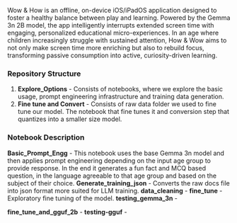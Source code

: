 Wow & How is an offline, on-device iOS/iPadOS application designed to foster a healthy balance between play and learning. Powered by the Gemma 3n 2B model, the app intelligently interrupts extended screen time with engaging, personalized educational micro-experiences. In an age where children increasingly struggle with sustained attention, How & Wow aims to not only make screen time more enriching but also to rebuild focus, transforming passive consumption into active, curiosity-driven learning.

### Repository Structure ###

1. **Explore_Options** - Consists of notebooks, where we explore the basic usage, prompt engineering infrastructure and training data generation.
2. **Fine tune and Convert** - Consists of raw data folder we used to fine tune our model. The notebook that fine tunes it and conversion step that quantizes into a smaller size model.

### Notebook Description ### 

**Basic_Prompt_Engg** - This notebook uses the base Gemma 3n model and then applies prompt engineering depending on the input age group to provide response. In the end it generates a fun fact and MCQ based question, in the language agreeable to that age group and based on the subject of their choice.
**Generate_training_json** - Converts the raw docs file into json format more suited for LLM training.
**data_cleaning** - 
**fine_tune** - Exploratory fine tuning of the model.
**testing_gemma_3n** - 

**fine_tune_and_gguf_2b** -
**testing-gguf** - 
